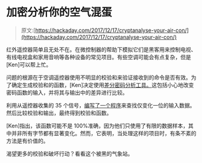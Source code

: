 # 加密分析你的空气混蛋

> 原文:[https://hackaday.com/2017/12/17/cryptanalyse-your-air-con/](https://hackaday.com/2017/12/17/cryptanalyse-your-air-con/)

红外遥控器简单且无处不在。在微控制器的帮助下模拟它们是黑客用来控制电视、有线电视盒和家用音响等各种设备的常见项目。有些空调可能会有点复杂，但是[Ken]可以帮上忙。

问题的根源在于空调遥控器使用不明显的校验和来验证接收到的命令是否有效。为了确定生成校验和的函数，[Ken]决定使用[差分密码分析工具。](https://en.wikipedia.org/wiki/Differential_cryptanalysis)这包括小心地改变密码函数的输入，并将其与输出中的差异进行比较。

利用从遥控器收集的 35 个信号，[编写了一个程序](https://gist.github.com/shirriff/f4a45ba24ad19216225aa85525492f6b)来查找仅变化一位的输入数据。然后比较校验和输出，最终得到校验和函数。

[Ken]指出，该函数可能不是 100%准确，因为他们只使用了有限的数据样本，其中并非所有字节都有显著变化。然而，它表明，当处理这样的项目时，有条不紊的方法是有价值的。

渴望更多的校验和破坏行动？看看这个被黑的气象站。